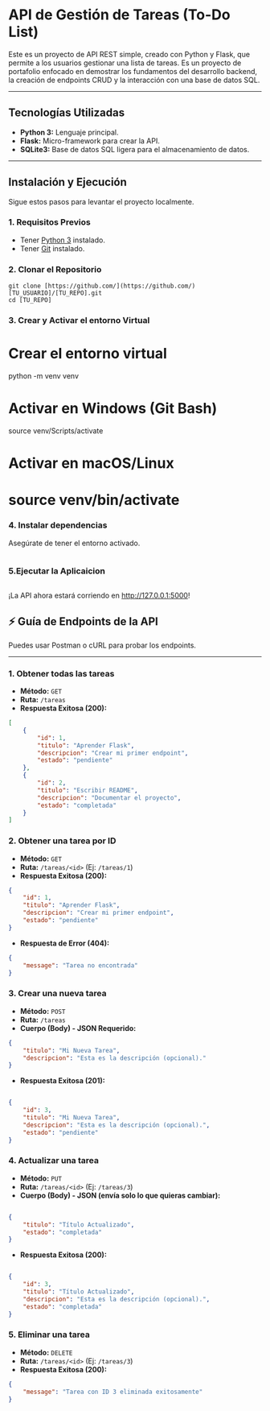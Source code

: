 # API de Gestión de Tareas (To-Do List)

Este es un proyecto de API REST simple, creado con Python y Flask, que permite a los usuarios gestionar una lista de tareas. Es un proyecto de portafolio enfocado en demostrar los fundamentos del desarrollo backend, la creación de endpoints CRUD y la interacción con una base de datos SQL.

---

## Tecnologías Utilizadas

* **Python 3:** Lenguaje principal.
* **Flask:** Micro-framework para crear la API.
* **SQLite3:** Base de datos SQL ligera para el almacenamiento de datos.

---

## Instalación y Ejecución

Sigue estos pasos para levantar el proyecto localmente.

### 1. Requisitos Previos

* Tener [Python 3](https://www.python.org/downloads/) instalado.
* Tener [Git](https://git-scm.com/downloads) instalado.

### 2. Clonar el Repositorio

```
git clone [https://github.com/](https://github.com/)[TU_USUARIO]/[TU_REPO].git
cd [TU_REPO]
```

### 3. Crear y Activar el entorno Virtual

# Crear el entorno virtual
python -m venv venv

# Activar en Windows (Git Bash)
source venv/Scripts/activate

# Activar en macOS/Linux
# source venv/bin/activate

### 4. Instalar dependencias

Asegúrate de tener el entorno activado.

```pip install -r requirements.txt
```

### 5.Ejecutar la Aplicaicion

```flask run
```
¡La API ahora estará corriendo en http://127.0.0.1:5000!

## ⚡ Guía de Endpoints de la API

Puedes usar Postman o cURL para probar los endpoints.

---

### 1. Obtener todas las tareas

* **Método:** `GET`
* **Ruta:** `/tareas`
* **Respuesta Exitosa (200):**

```json
[
    {
        "id": 1,
        "titulo": "Aprender Flask",
        "descripcion": "Crear mi primer endpoint",
        "estado": "pendiente"
    },
    {
        "id": 2,
        "titulo": "Escribir README",
        "descripcion": "Documentar el proyecto",
        "estado": "completada"
    }
]
```

### 2. Obtener una tarea por ID

* **Método:** `GET`
* **Ruta:** `/tareas/<id>` (Ej: `/tareas/1`)
* **Respuesta Exitosa (200):**

```json
{
    "id": 1,
    "titulo": "Aprender Flask",
    "descripcion": "Crear mi primer endpoint",
    "estado": "pendiente"
}
```
* **Respuesta de Error (404):**

```json
{
    "message": "Tarea no encontrada"
}
```

### 3. Crear una nueva tarea

* **Método:** `POST`
* **Ruta:** `/tareas`
* **Cuerpo (Body) - JSON Requerido:**


```json
{
    "titulo": "Mi Nueva Tarea",
    "descripcion": "Esta es la descripción (opcional)."
}
```
* **Respuesta Exitosa (201):**

```JSON

{
    "id": 3,
    "titulo": "Mi Nueva Tarea",
    "descripcion": "Esta es la descripción (opcional).",
    "estado": "pendiente"
}
```
### 4. Actualizar una tarea
* **Método:** `PUT`
* **Ruta:** `/tareas/<id>` (Ej: `/tareas/3`)
* **Cuerpo (Body) - JSON (envía solo lo que quieras cambiar):**

```json

{
    "titulo": "Título Actualizado",
    "estado": "completada"
}
```
* **Respuesta Exitosa (200):**

```json

{
    "id": 3,
    "titulo": "Título Actualizado",
    "descripcion": "Esta es la descripción (opcional).",
    "estado": "completada"
}
```

### 5. Eliminar una tarea
* **Método:** `DELETE`
* **Ruta:** `/tareas/<id>` (Ej: `/tareas/3`)
* **Respuesta Exitosa (200):**

```json
{
    "message": "Tarea con ID 3 eliminada exitosamente"
}
```